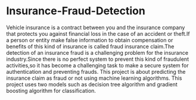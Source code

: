 # Insurance-Fraud-Detection
Vehicle insurance is a contract between you and the insurance company that protects you against financial loss in the case of an accident or theft.If a person or entity make false information to obtain compensation or benefits of this kind of insurance is called fraud insurance claim.The detection of an insurance fraud is a challenging problem for the insurance industry.Since there is no perfect system to prevent this kind of fraudulent activities,so it has become a challenging task to make a secure system for authentication and preventing frauds.
This project is about predicting the insurance claim as fraud or not using machine learning algorithms. This project uses two models such as decision tree algorithm and gradient boosting algorithm for classification.
